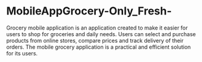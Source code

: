 # MobileAppGrocery-Only_Fresh-
Grocery mobile application is an application created to make it easier for users to shop for groceries and daily needs. Users can select and purchase products from online stores, compare prices and track delivery of their orders. The mobile grocery application is a practical and efficient solution for its users.
